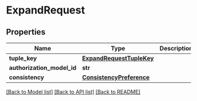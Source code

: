# ExpandRequest


## Properties
Name | Type | Description | Notes
------------ | ------------- | ------------- | -------------
**tuple_key** | [**ExpandRequestTupleKey**](ExpandRequestTupleKey.md) |  | 
**authorization_model_id** | **str** |  | [optional] 
**consistency** | [**ConsistencyPreference**](ConsistencyPreference.md) |  | [optional] 

[[Back to Model list]](../README.md#documentation-for-models) [[Back to API list]](../README.md#documentation-for-api-endpoints) [[Back to README]](../README.md)


